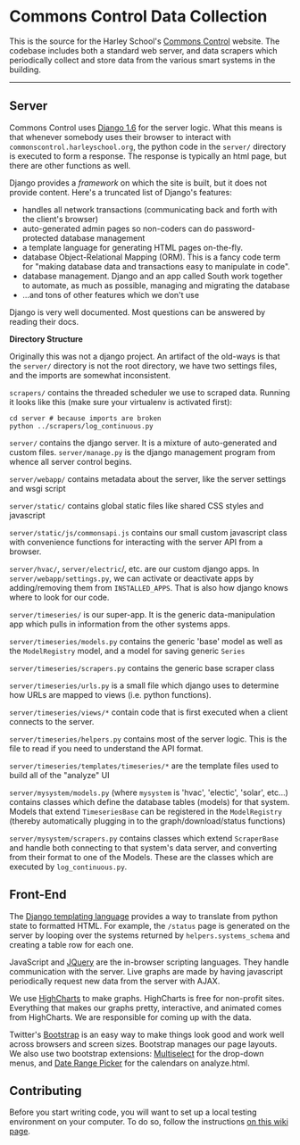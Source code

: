Commons Control Data Collection
===============================

This is the source for the Harley School's [Commons Control](http://commonscontrol.harleyschool.org) website. The codebase includes both a standard web server, and data scrapers which periodically collect and store data from the various smart systems in the building.

---

<!--BREAK-->
<!--Table of contents will go here-->
<!--BREAK-->

Server
------

Commons Control uses [Django 1.6](http://docs.djangoproject.com) for the server logic. What this means is that whenever somebody uses their browser to interact with `commonscontrol.harleyschool.org`, the python code in the `server/` directory is executed to form a response. The response is typically an html page, but there are other functions as well.

Django provides a _framework_ on which the site is built, but it does not provide content. Here's a truncated list of Django's features:

* handles all network transactions (communicating back and forth with the client's browser)
* auto-generated admin pages so non-coders can do password-protected database management
* a template language for generating HTML pages on-the-fly.
* database Object-Relational Mapping (ORM). This is a fancy code term for "making database data and transactions easy to manipulate in code".
* database management. Django and an app called South work together to automate, as much as possible, managing and migrating the database
* ...and tons of other features which we don't use

Django is very well documented. Most questions can be answered by reading their docs.

__Directory Structure__

Originally this was not a django project. An artifact of the old-ways is that the `server/` directory is not the root directory, we have two settings files, and the imports are somewhat inconsistent.

`scrapers/` contains the threaded scheduler we use to scraped data. Running it looks like this (make sure your virtualenv is activated first):

    cd server # because imports are broken
    python ../scrapers/log_continuous.py

`server/` contains the django server. It is a mixture of auto-generated and custom files. `server/manage.py` is the django management program from whence all server control begins.

`server/webapp/` contains metadata about the server, like the server settings and wsgi script

`server/static/` contains global static files like shared CSS styles and javascript

`server/static/js/commonsapi.js` contains our small custom javascript class with convenience functions for interacting with the server API from a browser.

`server/hvac/`, `server/electric`/, etc. are our custom django apps. In `server/webapp/settings.py`, we can activate or deactivate apps by adding/removing them from `INSTALLED_APPS`. That is also how django knows where to look for our code.

`server/timeseries/` is our super-app. It is the generic data-manipulation app which pulls in information from the other systems apps.

`server/timeseries/models.py` contains the generic 'base' model as well as the `ModelRegistry` model, and a model for saving generic `Series`

`server/timeseries/scrapers.py` contains the generic base scraper class

`server/timeseries/urls.py` is a small file which django uses to determine how URLs are mapped to views (i.e. python functions).

`server/timeseries/views/*` contain code that is first executed when a client connects to the server.

`server/timeseries/helpers.py` contains most of the server logic. This is the file to read if you need to understand the API format.

`server/timeseries/templates/timeseries/*` are the template files used to build all of the "analyze" UI

`server/mysystem/models.py` (where `mysystem` is 'hvac', 'electic', 'solar', etc...) contains classes which define the database tables (models) for that system. Models that extend `TimeseriesBase` can be registered in the `ModelRegistry` (thereby automatically plugging in to the graph/download/status functions)

`server/mysystem/scrapers.py` contains classes which extend `ScraperBase` and handle both connecting to that system's data server, and converting from their format to one of the Models. These are the classes which are executed by `log_continuous.py`.

Front-End
-----------

The [Django templating language](https://docs.djangoproject.com/en/dev/topics/templates/) provides a way to translate from python state to formatted HTML. For example, the `/status` page is generated on the server by looping over the systems returned by `helpers.systems_schema` and creating a table row for each one.

JavaScript and [JQuery](https://http://api.jquery.com/) are the in-browser scripting languages. They handle communication with the server. Live graphs are made by having javascript periodically request new data from the server with AJAX.

We use [HighCharts](http://www.highcharts.com/) to make graphs. HighCharts is free for non-profit sites. Everything that makes our graphs pretty, interactive, and animated comes from HighCharts. We are responsible for coming up with the data.

Twitter's [Bootstrap](http://getbootstrap.com/) is an easy way to make things look good and work well across browsers and screen sizes. Bootstrap manages our page layouts. We also use two bootstrap extensions: [Multiselect](http://davidstutz.github.io/bootstrap-multiselect/) for the drop-down menus, and [Date Range Picker](https://github.com/dangrossman/bootstrap-daterangepicker) for the calendars on analyze.html.

Contributing
-----------

Before you start writing code, you will want to set up a local testing environment on your computer. To do so, follow the instructions [on this wiki page](https://github.com/HarleySchool/commonssite/wiki/Getting-Started-%28on-Mac-or-Linux%29).

